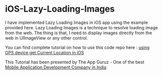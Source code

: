 iOS-Lazy-Loading-Images
=======================

I have implemented Lazy Loading Images in iOS app using the example provided here. Lazy Loading Images is a technique to resolve loading image from the web. The thing is that, I need to display images directly from the web in UIImageView or any other control. 

You can find complete tutorial on how to use this code repo here : <a target="_blank" href="http://www.theappguruz.com/sample-code/ios-lazy-loading-images">using GPS device get Current Location in iOS</a>

This Tutorial has been presented by The App Guruz - One of the best <a href="http://www.theappguruz.com/mobile-application-development/">Mobile Application Development Company in India</a>
